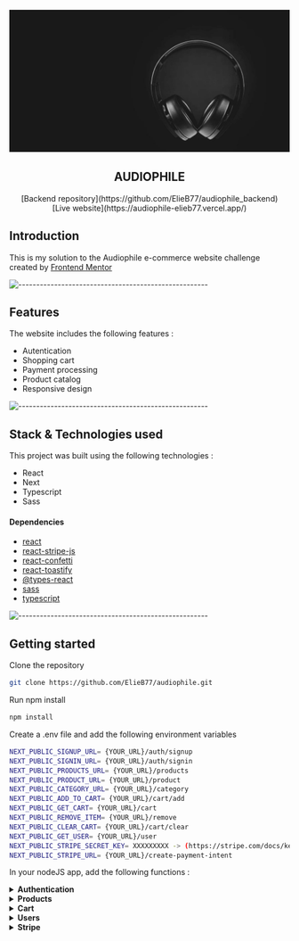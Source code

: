 ![Headphones](public/static/home/desktop/image-hero.jpg)

<h2 align="center">AUDIOPHILE</h2>

<div align="center">
[Backend repository](https://github.com/ElieB77/audiophile_backend)<br>
[Live website](https://audiophile-elieb77.vercel.app/)
</div>


## Introduction
This is my solution to the Audiophile e-commerce website challenge created by [Frontend Mentor](https://www.frontendmentor.io/home)

![-----------------------------------------------------](https://raw.githubusercontent.com/andreasbm/readme/master/assets/lines/rainbow.png)


## Features
The website includes the following features :
- Autentication
- Shopping cart
- Payment processing
- Product catalog
- Responsive design

![-----------------------------------------------------](https://raw.githubusercontent.com/andreasbm/readme/master/assets/lines/rainbow.png)

## Stack & Technologies used
This project was built using the following technologies :
- React
- Next
- Typescript
- Sass

#### Dependencies
- [react](https://www.npmjs.com/package/react)
- [react-stripe-js](https://www.npmjs.com/package/@stripe/react-stripe-js)
- [react-confetti](https://www.npmjs.com/package/react-confetti)
- [react-toastify](https://www.npmjs.com/package/react-toastify)
- [@types-react](https://www.npmjs.com/package/@types/react)
- [sass](https://www.npmjs.com/package/sass)
- [typescript](https://www.npmjs.com/package/typescript)


![-----------------------------------------------------](https://raw.githubusercontent.com/andreasbm/readme/master/assets/lines/rainbow.png)

## Getting started
Clone the repository
 ```bash
git clone https://github.com/ElieB77/audiophile.git
```

Run npm install
 ```bash
npm install
```

Create a .env file and add the following environment variables
```bash
NEXT_PUBLIC_SIGNUP_URL= {YOUR_URL}/auth/signup
NEXT_PUBLIC_SIGNIN_URL= {YOUR_URL}/auth/signin
NEXT_PUBLIC_PRODUCTS_URL= {YOUR_URL}/products
NEXT_PUBLIC_PRODUCT_URL= {YOUR_URL}/product
NEXT_PUBLIC_CATEGORY_URL= {YOUR_URL}/category
NEXT_PUBLIC_ADD_TO_CART= {YOUR_URL}/cart/add
NEXT_PUBLIC_GET_CART= {YOUR_URL}/cart
NEXT_PUBLIC_REMOVE_ITEM= {YOUR_URL}/remove
NEXT_PUBLIC_CLEAR_CART= {YOUR_URL}/cart/clear
NEXT_PUBLIC_GET_USER= {YOUR_URL}/user
NEXT_PUBLIC_STRIPE_SECRET_KEY= XXXXXXXXX -> (https://stripe.com/docs/keys) 
NEXT_PUBLIC_STRIPE_URL= {YOUR_URL}/create-payment-intent
```

In your nodeJS app, add the following functions :
<details><summary><b>Authentication</b></summary>

 ```javascript
 // app.post('/auth/signup')
export const signUp = async (req: any, res: any) => {
  const { name, email, password } = req.body;

  bcrypt.hash(password, 10).then((hash: any) => {
    sql.query(
      `select * from users where email="${email}"`,
      (err: any, rows: any) => {
        if (err) throw err;
        if (rows.length < 1) {
          sql.query(
            `INSERT INTO users (name, email, password)
                VALUES (
                    "${name}",
                    "${email}",
                    "${hash}"
                )`,
            (err: any, rows: any) => {
              if (err) throw err;
              res.json({
                status: 201,
                rows,
                message: "Your account has been succesfully created !",
              });
            }
          );
        } else {
          res.json({ status: 400, message: "This email already exist." });
        }
      }
    );
  });
};
```

```javascript
 // app.post('/auth/signin')
  export const signIn = (req: any, res: any) => {
  const { email, password } = req.body;

  sql.query(
    `select * from users where email="${email}"`,
    (err: any, rows: any) => {
      if (err) {
        return res.status(400).json({ message: err });
      }
      if (rows.length < 1) {
        return res
          .status(401)
          .json({ message: "Email or password is incorrect.", status: 401 });
      }

      bcrypt.compare(password, rows[0].password, (err: any, result: any) => {
        if (result) {
          const token = jsonwebtoken.sign(
            { id: rows[0].user_id },
            process.env.ACCESS_TOKEN_SECRET,
            { algorithm: "HS256" }
          );
          return res.status(200).json({
            message: "You are logged in !",
            status: 200,
            token: token,
          });
        } else {
          return res
            .status(401)
            .json({ message: "Email or password is incorrect.", status: 401 });
        }
      });
    }
  );
};
```
</details>
<details><summary><b>Products</b></summary>

```javascript
 // app.get('/products')
export const getProducts = (req: any, res: any) => {
  sql.query("SELECT * from products", (err: any, rows: any) => {
    if (err) throw err;
    res.json({ status: 200, rows });
  });
};
```

```javascript
 // app.get('/product/:id')
export const getProductById = (req: any, res: any) => {
  const productId = req.params.id;
  sql.query(
    `SELECT * from products WHERE item_id=${productId}`,
    (err: any, rows: any) => {
      if (err) throw err;
      res.json({ status: 200, rows });
    }
  );
};
```

```javascript
// app.get('/product/:category')
export const getProductByCategory = (req: any, res: any) => {
  const productCategory = req.params.category;
  console.log(productCategory);
  sql.query(
    `SELECT * from products WHERE category="${productCategory}"`,
    (err: any, rows: any) => {
      if (err) throw err;
      res.json({ status: 200, rows });
    }
  );
};
```
</details>

<details><summary><b>Cart</b></summary>

```javascript
// app.post('/cart/add')
export const addToCart = (req: any, res: any) => {
  const { items } = req.body;
  const token = req.headers.authorization.split(" ")[1];
  const decoded = jwt.verify(token, process.env.ACCESS_TOKEN_SECRET);
  const userId = decoded.id;
  console.log(userId);

  items.map((item: any) => {
    sql.query(
      `select * from Cart where user_id=${userId} and id=${item.id}`,
      (err: any, rows: any) => {
        if (err) throw err;
        if (rows.length < 1) {
          sql.query(
            `INSERT INTO Cart (user_id, id, quantity, name, price, image) VALUES (${userId}, ${item.id}, ${item.quantity}, "${item.name}", ${item.price}, "${item.image}")`
          );
        } else {
          sql.query(
            `update Cart set quantity = ${item.quantity} where id=${item.id} and user_id=${userId}`
          );
        }
      }
    );
  });

  res.json({ cartItems: items });
};
```

```javascript
// app.get('/cart')
export const getCart = (req: any, res: any) => {
  const token = req.headers.authorization.split(" ")[1];
  const decoded = jwt.verify(token, process.env.ACCESS_TOKEN_SECRET);
  const userId = decoded.id;

  sql.query(
    `select * from Cart where user_id=${userId}`,
    (err: any, rows: any) => {
      if (err) throw err;
      res.json({ cartItems: rows });
    }
  );
};
```

```javascript
// app.delete('/remove/:id')
export const removeFromCart = (req: any, res: any) => {
  const productId = req.params.product_id;
  const token = req.headers.authorization.split(" ")[1];
  const decoded = jwt.verify(token, process.env.ACCESS_TOKEN_SECRET);
  const userId = decoded.id;

  sql.query(
    `delete from Cart where user_id=${userId} and id=${productId}`,
    (err: any, rows: any) => {
      if (err) {
        throw err;
      } else {
        res.status(204).json({ message: "Item succesfully deleted." });
      }
    }
  );
};
```

```javascript
// app.delete('/cart/clear')
export const clearCart = (req: any, res: any) => {
  const token = req.headers.authorization.split(" ")[1];
  const decoded = jwt.verify(token, process.env.ACCESS_TOKEN_SECRET);
  const userId = decoded.id;

  sql.query(
    `delete from Cart where user_id=${userId}`,
    (err: any, rows: any) => {
      if (err) throw err;
      res.status(204).json({ message: "Cart is clear.", data: rows });
    }
  );
};
```
</details>
<details><summary><b>Users</b></summary>

```javascript
export const getUser = (req: any, res: any) => {
  const token = req.headers.authorization.split(" ")[1];
  const decoded = jwt.verify(token, process.env.ACCESS_TOKEN_SECRET);
  const userId = decoded.id;

  sql.query(
    `select name from users where user_id=${userId}`,
    (err: any, rows: any) => {
      if (err) throw err;
      res.json({ name: rows[0].name });
    }
  );
};
```
</details>
<details><summary><b>Stripe</b></summary>

```javascript
export const createPaymentIntent = async (req: any, res: any) => {
  const { cartItems } = req.body;

  const orderAmount = cartItems.reduce(
    (accumulator: number, current: { price: number; quantity: number }) =>
      accumulator + current.price * current.quantity,
    0
  );

  const paymentIntent = await stripe.paymentIntents.create({
    amount: orderAmount,
    currency: "usd",
    automatic_payment_methods: {
      enabled: true,
    },
  });

  res.send({
    clientSecret: paymentIntent.client_secret,
  });
};
```

</details>














